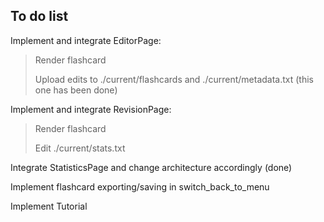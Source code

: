 ## To do list

Implement and integrate EditorPage: 
> Render flashcard
> 
> Upload edits to ./current/flashcards and ./current/metadata.txt (this one has been done)

Implement and integrate RevisionPage:
> Render flashcard
> 
> Edit ./current/stats.txt

Integrate StatisticsPage and change architecture accordingly (done)

Implement flashcard exporting/saving in switch_back_to_menu

Implement Tutorial
